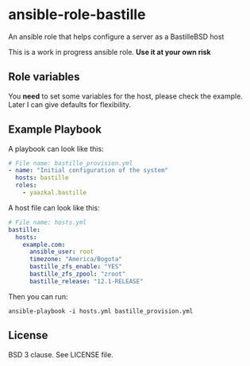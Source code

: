 # ansible-role-bastille
An ansible role that helps configure a server as a BastilleBSD host

This is a work in progress ansible role. **Use it at your own risk**

## Role variables

You **need** to set some variables for the host, please check the example. Later I can give defaults for flexibility.

## Example Playbook

A playbook can look like this:

```yaml
# File name: bastille_provision.yml
- name: "Initial configuration of the system"
  hosts: bastille
  roles:
    - yaazkal.bastille
```

A host file can look like this:

```yaml
# File name: hosts.yml
bastille:
  hosts:
    example.com:
      ansible_user: root
      timezone: "America/Bogota"
      bastille_zfs_enable: "YES"
      bastille_zfs_zpool: "zroot"
      bastille_release: "12.1-RELEASE"
```

Then you can run:

`ansible-playbook -i hosts.yml bastille_provision.yml`

## License

BSD 3 clause. See LICENSE file.